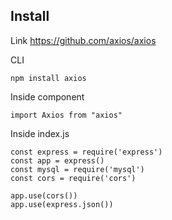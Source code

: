 ## Install

Link https://github.com/axios/axios

CLI

    npm install axios

Inside component

    import Axios from "axios"

Inside index.js

    const express = require('express')
    const app = express()
    const mysql = require('mysql') 
    const cors = require('cors')

    app.use(cors())
    app.use(express.json())